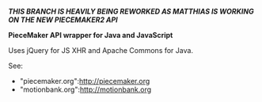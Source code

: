 ***THIS BRANCH IS HEAVILY BEING REWORKED AS MATTHIAS IS WORKING ON THE NEW PIECEMAKER2 API***

**PieceMaker API wrapper for Java and JavaScript**

Uses jQuery for JS XHR and Apache Commons for Java.

See:
- "piecemaker.org":http://piecemaker.org
- "motionbank.org":http://motionbank.org
